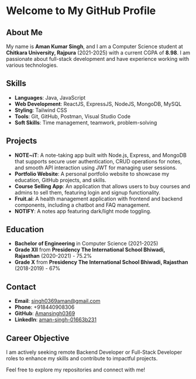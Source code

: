 # Welcome to My GitHub Profile

## About Me
My name is **Aman Kumar Singh**, and I am a Computer Science student at **Chitkara University, Rajpura** (2021-2025) with a current CGPA of **8.98**. I am passionate about full-stack development and have experience working with various technologies.

## Skills
- **Languages**: Java, JavaScript
- **Web Development**: ReactJS, ExpressJS, NodeJS, MongoDB, MySQL
- **Styling**: Tailwind CSS
- **Tools**: Git, GitHub, Postman, Visual Studio Code
- **Soft Skills**: Time management, teamwork, problem-solving

## Projects
- **NOTE~iT**: A note-taking app built with Node.js, Express, and MongoDB that supports secure user authentication, CRUD operations for notes, and smooth API interaction using JWT for managing user sessions.
- **Portfolio Website**: A personal portfolio website to showcase my education, GitHub projects, and skills.
- **Course Selling App**: An application that allows users to buy courses and admins to sell them, featuring login and signup functionality.
- **Fruit.ai**: A health management application with frontend and backend components, including a chatbot and FAQ management.
- **NOTIFY**: A notes app featuring dark/light mode toggling.

## Education
- **Bachelor of Engineering** in Computer Science (2021-2025)
- **Grade XII** from **Presidency The International School Bhiwadi, Rajasthan** (2020-2021) - 75.2%
- **Grade X** from **Presidency The International School Bhiwadi, Rajasthan** (2018-2019) - 67%

## Contact
- **Email**: [singh0369aman@gmail.com](mailto:singh0369aman@gmail.com)
- **Phone**: +918440908306
- **GitHub**: [Amansingh0369](https://github.com/Amansingh0369)
- **LinkedIn**: [aman-singh-01663b231](https://www.linkedin.com/in/aman-singh-01663b231)

## Career Objective
I am actively seeking remote Backend Developer or Full-Stack Developer roles to enhance my skills and contribute to impactful projects.

Feel free to explore my repositories and connect with me!
